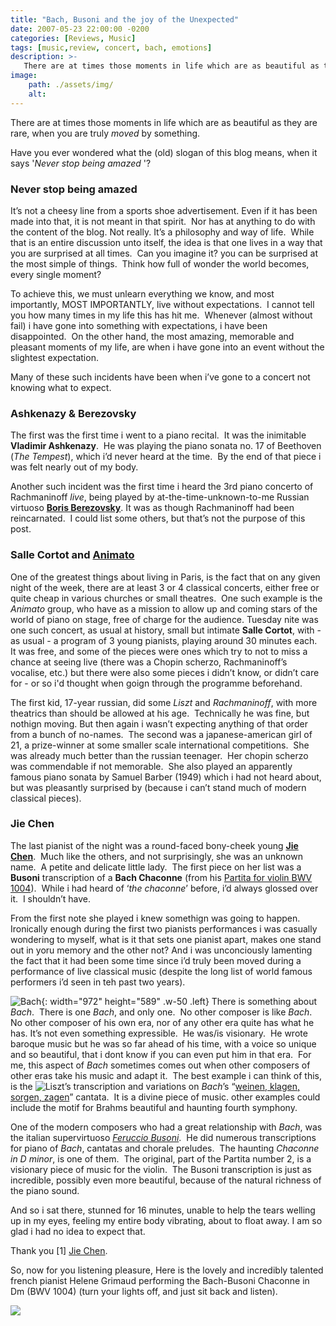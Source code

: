 ```yaml
---
title: "Bach, Busoni and the joy of the Unexpected"
date: 2007-05-23 22:00:00 -0200
categories: [Reviews, Music]
tags: [music,review, concert, bach, emotions] 
description: >-
   There are at times those moments in life which are as beautiful as they are rare, when you are truly *moved* by something.
image: 
    path: ./assets/img/
    alt: 
---
```

There are at times those moments in life which are as beautiful as they are rare, when you are truly *moved* by something.

Have you ever wondered what the (old) slogan of this blog means, when it says '*Never stop being amazed* '?

### Never stop being amazed

It’s not a cheesy line from a sports shoe advertisement. Even if it has been made into that, it is not meant in that spirit.  Nor has at anything to do with the content of the blog. Not really. It’s a philosophy and way of life.  While that is an entire discussion unto itself, the idea is that one lives in a way that you are surprised at all times.  Can you imagine it? you can be surprised at the most simple of things.  Think how full of wonder the world becomes, every single moment?

To achieve this, we must unlearn everything we know, and most importantly, MOST IMPORTANTLY, live without expectations.  I cannot tell you how many times in my life this has hit me.  Whenever (almost without fail) i have gone into something with expectations, i have been disappointed.  On the other hand, the most amazing, memorable and pleasant moments of my life, are when i have gone into an event without the slightest expectation.

Many of these such incidents have been when i’ve gone to a concert not knowing what to expect.  

### Ashkenazy & Berezovsky 
The first was the first time i went to a piano recital.  It was the inimitable **Vladimir Ashkenazy**.  He was playing the piano sonata no. 17 of Beethoven (*The Tempest*), which i’d never heard at the time.  By the end of that piece i was felt nearly out of my body.

Another such incident was the first time i heard the 3rd piano concerto of Rachmaninoff *live*, being played by at-the-time-unknown-to-me Russian virtuoso **[Boris Berezovsky](https://en.wikipedia.org/wiki/Boris_Berezovsky_(pianist))**. It was as though Rachmaninoff had been reincarnated.  I could list some others, but that’s not the purpose of this post.

### Salle Cortot and [Animato](https://animato.org)

One of the greatest things about living in Paris, is the fact that on any given night of the week, there are at least 3 or 4 classical concerts, either free or quite cheap in various churches or small theatres.  One such example is the *Animato* group, who have as a mission to allow up and coming stars of the world of piano on stage, free of charge for the audience. Tuesday nite was one such concert, as usual at history, small but intimate **Salle Cortot**, with - as usual - a program of 3 young pianists, playing around 30 minutes each.  It was free, and some of the pieces were ones which try to not to miss a chance at seeing live (there was a Chopin scherzo, Rachmaninoff’s vocalise, etc.) but there were also some pieces i didn’t know, or didn’t care for - or so i'd thought when goign through the programme beforehand.

The first kid, 17-year russian, did some *Liszt* and *Rachmaninoff*, with more theatrics than should be allowed at his age.  Technically he was fine, but nothign moving. But then again i wasn’t expecting anything of that order from a bunch of no-names.  The second was a japanese-american girl of 21, a prize-winner at some smaller scale international competitions.  She was already much better than the russian teenager.  Her chopin scherzo was commendable if not memorable.  She also played an apparently famous piano sonata by Samuel Barber (1949) which i had not heard about, but was pleasantly surprised by (because i can’t stand much of modern classical pieces).

### Jie Chen 
The last pianist of the night was a round-faced bony-cheek young **[Jie Chen](https://www.naxos.com/Bio/Person/Jie_Chen/52576)**.  Much like the others, and not surprisingly, she was an unknown name.  A petite and delicate little lady.  The first piece on her list was a **Busoni** transcription of a **Bach Chaconne** (from his [Partita for violin BWV 1004](https://en.wikipedia.org/wiki/Partita_for_Violin_No._2_(Bach))).  While i had heard of ‘*the chaconne*’ before, i’d always glossed over it.  I shouldn’t have. 

From the first note she played i knew somethign was going to happen.  Ironically enough during the first two pianists performances i was casually wondering to myself, what is it that sets one pianist apart, makes one stand out in yoru memory and the other not? And i was unconciously lamenting the fact that it had been some time since i’d truly been moved during a performance of live classical music (despite the long list of world famous performers i’d seen in teh past two years).


![Bach](https://www.meisterdrucke.fr/kunstwerke/1260px/Unbekannt_-_Johann_Sebastian_Bach_1933_-_%28MeisterDrucke-740491%29.jpg){: width="972" height="589" .w-50 .left} There is something about *Bach*.  There is one *Bach*, and only one.  No other composer is like *Bach*.  No other composer of his own era, nor of any other era quite has what he has. It’s not even something expressible.  He was/is visionary.  He wrote baroque music but he was so far ahead of his time, with a voice so unique and so beautiful, that i dont know if you can even put him in that era.  For me, this aspect of *Bach* sometimes comes out when other composers of other eras take his music and adapt it.  The best example i can think of this, is the ![Liszt’s transcription](https://www.youtube.com/watch?v=82DPAA8rK20) and variations on *Bach*’s “[weinen, klagen, sorgen, zagen](https://en.wikipedia.org/wiki/Weinen,_Klagen,_Sorgen,_Zagen,_BWV_12)” cantata.  It is a divine piece of music. other examples could include the motif for Brahms beautiful and haunting fourth symphony.

One of the modern composers who had a great relationship with *Bach*, was the italian supervirtuoso *[Feruccio Busoni](https://en.wikipedia.org/wiki/Ferruccio_Busoni)*.  He did numerous transcriptions for piano of *Bach*, cantatas and chorale preludes.  The haunting *Chaconne in D minor*, is one of them.  The original, part of the Partita number 2, is a visionary piece of music for the violin.  The Busoni transcription is just as incredible, possibly even more beautiful, because of the natural richness of the piano sound.

And so i sat there, stunned for 16 minutes, unable to help the tears welling up in my eyes, feeling my entire body vibrating, about to float away. I am so glad i had no idea to expect that.

Thank you \[1\] [Jie Chen](https://www.chenjieart.com/).

So, now for you listening pleasure, Here is the lovely and incredibly talented french pianist Helene Grimaud performing the Bach-Busoni Chaconne in Dm (BWV 1004) (turn your lights off, and just sit back and listen).

![](https://www.youtube.com/watch?v=sw9DlMNnpPM)




